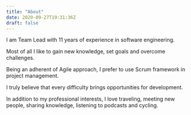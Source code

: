 ```yaml
---
title: "About"
date: 2020-09-27T19:31:36Z
draft: false
---
```


I am Team Lead with 11 years of experience in software engineering. 

Most of all I like to gain new knowledge, set goals and overcome challenges. 

Being an adherent of Agile approach, I prefer to use Scrum framework in project management. 

I truly believe that every difficulty brings opportunities for development. 

In addition to my professional interests, I love traveling, meeting new people, sharing knowledge, listening to podcasts and cycling.
